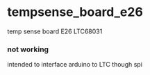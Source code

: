 # tempsense_board_e26
temp sense board E26 LTC68031

### not working

intended to interface arduino to LTC though spi
